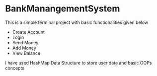 # BankManangementSystem
This is a simple terminal project with basic functionalities given below
- Create Account
- Login
- Send Money
- Add Money
- View Balance

I have used HashMap Data Structure to store user data and basic OOPs concepts
